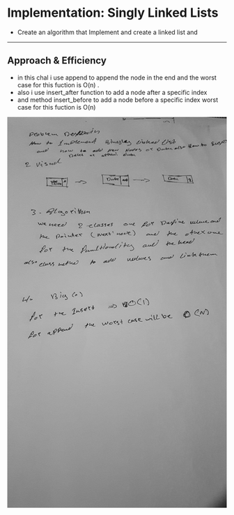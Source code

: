# Implementation: Singly Linked Lists
- Create an algorithm that Implement and create a linked list and 
___


## Approach & Efficiency
- in this chal i use append to append the node in the end and the worst case for this fuction is O(n) .
- also i use insert_after function to add a node after a specific index
- and  method insert_before to add a node before  a specific index worst case for this fuction is O(n)

![code-one](assets/ll.jpg)
